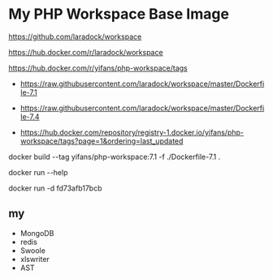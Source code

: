# My PHP Workspace Base Image

https://github.com/laradock/workspace

https://hub.docker.com/r/laradock/workspace

https://hub.docker.com/r/yifans/php-workspace/tags

- https://raw.githubusercontent.com/laradock/workspace/master/Dockerfile-7.1
- https://raw.githubusercontent.com/laradock/workspace/master/Dockerfile-7.4

- https://hub.docker.com/repository/registry-1.docker.io/yifans/php-workspace/tags?page=1&ordering=last_updated

docker build --tag yifans/php-workspace:7.1 -f ./Dockerfile-7.1 .

docker run --help

docker run -d fd73afb17bcb

## my

- MongoDB
- redis
- Swoole
- xlswriter
- AST
